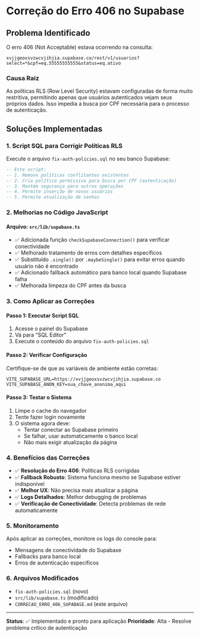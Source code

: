 # Correção do Erro 406 no Supabase

## Problema Identificado

O erro 406 (Not Acceptable) estava ocorrendo na consulta:

```
xvjjgeoxsvzwcvjihjia.supabase.co/rest/v1/usuarios?select=*&cpf=eq.55555555555&status=eq.ativo
```

### Causa Raiz

As políticas RLS (Row Level Security) estavam configuradas de forma muito restritiva, permitindo
apenas que usuários autenticados vejam seus próprios dados. Isso impedia a busca por CPF necessária
para o processo de autenticação.

## Soluções Implementadas

### 1. Script SQL para Corrigir Políticas RLS

Execute o arquivo `fix-auth-policies.sql` no seu banco Supabase:

```sql
-- Este script:
-- 1. Remove políticas conflitantes existentes
-- 2. Cria política permissiva para busca por CPF (autenticação)
-- 3. Mantém segurança para outras operações
-- 4. Permite inserção de novos usuários
-- 5. Permite atualização de senhas
```

### 2. Melhorias no Código JavaScript

#### Arquivo: `src/lib/supabase.ts`

- ✅ Adicionada função `checkSupabaseConnection()` para verificar conectividade
- ✅ Melhorado tratamento de erros com detalhes específicos
- ✅ Substituído `.single()` por `.maybeSingle()` para evitar erros quando usuário não é encontrado
- ✅ Adicionado fallback automático para banco local quando Supabase falha
- ✅ Melhorada limpeza do CPF antes da busca

### 3. Como Aplicar as Correções

#### Passo 1: Executar Script SQL

1. Acesse o painel do Supabase
2. Vá para "SQL Editor"
3. Execute o conteúdo do arquivo `fix-auth-policies.sql`

#### Passo 2: Verificar Configuração

Certifique-se de que as variáveis de ambiente estão corretas:

```env
VITE_SUPABASE_URL=https://xvjjgeoxsvzwcvjihjia.supabase.co
VITE_SUPABASE_ANON_KEY=sua_chave_anonima_aqui
```

#### Passo 3: Testar o Sistema

1. Limpe o cache do navegador
2. Tente fazer login novamente
3. O sistema agora deve:
   - Tentar conectar ao Supabase primeiro
   - Se falhar, usar automaticamente o banco local
   - Não mais exigir atualização da página

### 4. Benefícios das Correções

- ✅ **Resolução do Erro 406**: Políticas RLS corrigidas
- ✅ **Fallback Robusto**: Sistema funciona mesmo se Supabase estiver indisponível
- ✅ **Melhor UX**: Não precisa mais atualizar a página
- ✅ **Logs Detalhados**: Melhor debugging de problemas
- ✅ **Verificação de Conectividade**: Detecta problemas de rede automaticamente

### 5. Monitoramento

Após aplicar as correções, monitore os logs do console para:

- Mensagens de conectividade do Supabase
- Fallbacks para banco local
- Erros de autenticação específicos

### 6. Arquivos Modificados

- `fix-auth-policies.sql` (novo)
- `src/lib/supabase.ts` (modificado)
- `CORRECAO_ERRO_406_SUPABASE.md` (este arquivo)

---

**Status**: ✅ Implementado e pronto para aplicação **Prioridade**: Alta - Resolve problema crítico
de autenticação


